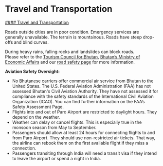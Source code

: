 # Travel and Transportation

[#### Travel and Transportation](javascript:void(0); "Travel and Transportation")

Roads outside cities are in poor condition. Emergency services are generally unavailable. The terrain is mountainous. Roads have steep drop-offs and blind curves.

During heavy rains, falling rocks and landslides can block roads.  
Please refer to the [Tourism Council for Bhutan](https://bhutan.travel/), [Bhutan’s Ministry of Economic Affairs](http://mosic.moea.gov.bt/mosic/defaulthomepage.do) and our [road safety page](https://travel.state.gov/content/travel/en/international-travel/before-you-go/driving-and-road-safety.html) for more information.

**Aviation Safety Oversight:**

* No Bhutanese carriers offer commercial air service from Bhutan to the United States. The U.S. Federal Aviation Administration (FAA) has not assessed Bhutan's Civil Aviation Authority. They have not assessed it for compliance with the safety standards of the International Civil Aviation Organization (ICAO). You can find further information on the FAA’s Safety Assessment Page.
* Flights into and out of Paro Airport are restricted to daylight hours. They depend on the weather.
* Weather can delay or cancel flights. This is especially true in the monsoon season from May to September.
* Passengers should allow at least 24 hours for connecting flights to and from Paro Airport. They should use non-restricted air tickets. That way, the airline can rebook them on the first available flight if they miss a connection.
* Passengers transiting through India will need a transit visa if they intend to leave the airport or spend a night in India.